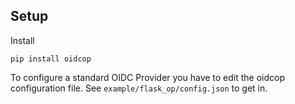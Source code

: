 Setup
-----

Install

    pip install oidcop


To configure a standard OIDC Provider you have to edit the oidcop configuration file.
See `example/flask_op/config.json` to get in.
